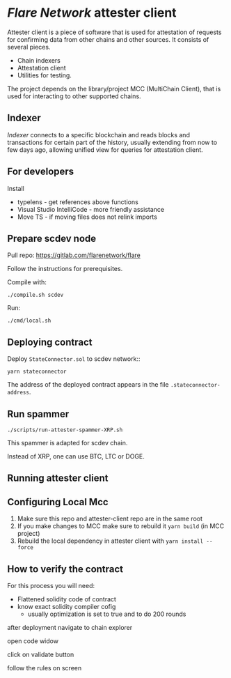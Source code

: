 # *Flare Network* attester client

Attester client is a piece of software that is used for attestation of requests for confirming data from other chains and other sources.
It consists of several pieces.
- Chain indexers
- Attestation client
- Utilities for testing.

The project depends on the library/project MCC (MultiChain Client), that is used for interacting to other supported chains.

## Indexer

*Indexer* connects to a specific blockchain and reads blocks and transactions for certain part of the history, usually extending from now to 
few days ago, allowing unified view for queries for attestation client.


## For developers

Install 
- typelens - get references above functions
- Visual Studio IntelliCode - more friendly assistance
- Move TS - if moving files does not relink imports


## Prepare scdev node

Pull repo: https://gitlab.com/flarenetwork/flare

Follow the instructions for prerequisites.

Compile with:

```
./compile.sh scdev
```

Run: 

```
./cmd/local.sh 
```

## Deploying contract

Deploy `StateConnector.sol` to scdev network::

```
yarn stateconnector
```
The address of the deployed contract appears in the file `.stateconnector-address`.

## Run spammer

```
./scripts/run-attester-spammer-XRP.sh
```

This spammer is adapted for scdev chain.

Instead of XRP, one can use BTC, LTC or DOGE.

## Running attester client


## Configuring Local Mcc

1. Make sure this repo and attester-client repo are in the same root
2. If you make changes to MCC make sure to rebuild it `yarn build` (in MCC project)
3. Rebuild the local dependency in attester client with `yarn install --force`




## How to verify the contract 

For this process you will need:
  - Flattened solidity code of contract
  - know exact solidity compiler cofig 
    - usually optimization is set to true and to do 200 rounds


after deployment navigate to chain explorer

open code widow 

click on validate button

follow the rules on screen 